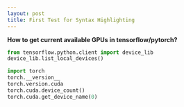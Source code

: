 ```yaml
---
layout: post
title: First Test for Syntax Highlighting
---
```


**How to get current available GPUs in tensorflow/pytorch?**

```python
from tensorflow.python.client import device_lib
device_lib.list_local_devices()

import torch
torch.__version__
torch.version.cuda
torch.cuda.device_count()
torch.cuda.get_device_name(0)
```
